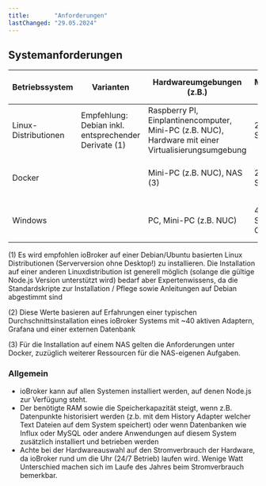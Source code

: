 ```yaml
---
title:       "Anforderungen"
lastChanged: "29.05.2024"
---
```



## Systemanforderungen
| Betriebssystem | Varianten | Hardwareumgebungen (z.B.) | Mindestanforderungen für ioBroker | Empfohlene Ressourcen für ioBroker (2) 
| --------- | --------- | --------- | --------- | --------- |
| Linux-Distributionen | Empfehlung: Debian inkl. entsprechender Derivate (1) | Raspberry PI,  Einplantinencomputer, Mini-PC (z.B. NUC), Hardware mit einer Virtualisierungsumgebung | 2 GB RAM, 32 GB Speicherkapazität  | >= 4 GB (besser 6 GB - 8 GB) RAM , >= 64 GB Speicherkapazität 
| Docker | | Mini-PC (z.B. NUC), NAS (3) | 2 GB RAM, 32 GB Speicherkapazität  | >= 4 GB (besser 6 GB - 8 GB) RAM , >= 64 GB Speicherkapazität 
| Windows | | PC, Mini-PC (z.B. NUC)| 4 GB RAM, 50 GB Speicherkapazität  (inkl. OS) | 8 GB RAM, 100 GB Speicherkapazität  (inkl. OS)



(1) Es wird empfohlen ioBroker auf einer Debian/Ubuntu basierten Linux Distributionen (Serverversion ohne Desktop!) zu installieren. Die Installation auf einer anderen Linuxdistribution ist generell möglich (solange die gültige Node.js Version unterstützt wird) bedarf aber Expertenwissens, da die Standardskripte zur Installation / Pflege sowie Anleitungen auf Debian abgestimmt sind

(2) Diese Werte basieren auf Erfahrungen einer typischen Durchschnittsinstallation eines ioBroker Systems mit ~40 aktiven Adaptern, Grafana und einer externen Datenbank

 (3) Für die Installation auf einem NAS gelten die Anforderungen unter Docker, zuzüglich weiterer Ressourcen für die NAS-eigenen Aufgaben.

### Allgemein
- ioBroker kann auf allen Systemen installiert werden, auf denen Node.js zur Verfügung steht.
- Der benötigte RAM sowie die Speicherkapazität steigt, wenn z.B. Datenpunkte historisiert werden (z.b. mit dem History Adapter welcher Text Dateien auf dem System speichert) oder wenn Datenbanken wie Influx oder MySQL oder andere Anwendungen auf diesem System zusätzlich installiert und betrieben werden
- Achte bei der Hardwareauswahl auf den Stromverbrauch der Hardware, da ioBroker rund um die Uhr (24/7 Betrieb) laufen wird. Wenige Watt Unterschied machen sich im Laufe des Jahres beim Stromverbrauch bemerkbar.
